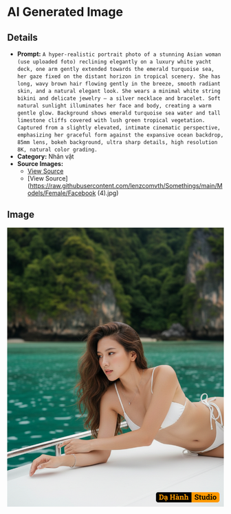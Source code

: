 # AI Generated Image

## Details
- **Prompt:** `A hyper-realistic portrait photo of a stunning Asian woman (use uploaded foto) reclining elegantly on a luxury white yacht deck, one arm gently extended towards the emerald turquoise sea, her gaze fixed on the distant horizon in tropical scenery.
She has long, wavy brown hair flowing gently in the breeze, smooth radiant skin, and a natural elegant look.
She wears a minimal white string bikini and delicate jewelry — a silver necklace and bracelet.
Soft natural sunlight illuminates her face and body, creating a warm gentle glow.
Background shows emerald turquoise sea water and tall limestone cliffs covered with lush green tropical vegetation.
Captured from a slightly elevated, intimate cinematic perspective, emphasizing her graceful form against the expansive ocean backdrop, 85mm lens, bokeh background, ultra sharp details, high resolution 8K, natural color grading.`
- **Category:** Nhân vật
- **Source Images:**
  - [View Source](https://raw.githubusercontent.com/lenzcomvth/Somethings/main/Models/Female/Female3.jpg)
  - [View Source](https://raw.githubusercontent.com/lenzcomvth/Somethings/main/Models/Female/Facebook (4).jpg)

## Image
![AI Generated Image](./image-2025-10-17T06-18-09-599Z-opfu9.png)